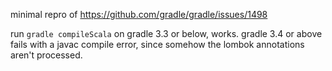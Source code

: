 minimal repro of https://github.com/gradle/gradle/issues/1498
    
run `gradle compileScala` on gradle 3.3 or below, works.
gradle 3.4 or above fails with a javac compile error,
since somehow the lombok annotations aren't processed.

